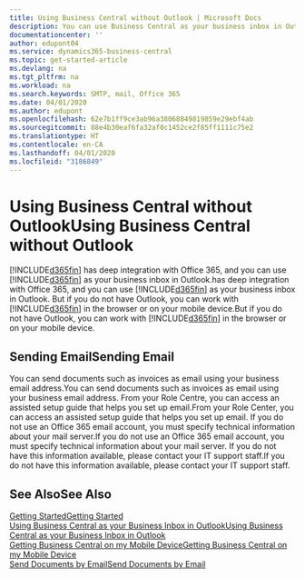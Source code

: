 ```yaml
---
title: Using Business Central without Outlook | Microsoft Docs
description: You can use Business Central as your business inbox in Outlook because it is integrated with Office 365, however, you can also work without Outlook in a browser or on your mobile device.
documentationcenter: ''
author: edupont04
ms.service: dynamics365-business-central
ms.topic: get-started-article
ms.devlang: na
ms.tgt_pltfrm: na
ms.workload: na
ms.search.keywords: SMTP, mail, Office 365
ms.date: 04/01/2020
ms.author: edupont
ms.openlocfilehash: 62e7b1ff9ce3ab96a38068849819859e29ebf4ab
ms.sourcegitcommit: 88e4b30eaf6fa32af0c1452ce2f85ff1111c75e2
ms.translationtype: HT
ms.contentlocale: en-CA
ms.lasthandoff: 04/01/2020
ms.locfileid: "3186849"
---
```

# <a name="using-business-central-without-outlook"></a><span data-ttu-id="3f5cb-103">Using Business Central without Outlook</span><span class="sxs-lookup"><span data-stu-id="3f5cb-103">Using Business Central without Outlook</span></span>
[!INCLUDE[d365fin](includes/d365fin_md.md)] <span data-ttu-id="3f5cb-104">has deep integration with Office 365, and you can use [!INCLUDE[d365fin](includes/d365fin_md.md)] as your business inbox in Outlook.</span><span class="sxs-lookup"><span data-stu-id="3f5cb-104">has deep integration with Office 365, and you can use [!INCLUDE[d365fin](includes/d365fin_md.md)] as your business inbox in Outlook.</span></span> <span data-ttu-id="3f5cb-105">But if you do not have Outlook, you can work with [!INCLUDE[d365fin](includes/d365fin_md.md)] in the browser or on your mobile device.</span><span class="sxs-lookup"><span data-stu-id="3f5cb-105">But if you do not have Outlook, you can work with [!INCLUDE[d365fin](includes/d365fin_md.md)] in the browser or on your mobile device.</span></span>  

## <a name="sending-email"></a><span data-ttu-id="3f5cb-106">Sending Email</span><span class="sxs-lookup"><span data-stu-id="3f5cb-106">Sending Email</span></span>
<span data-ttu-id="3f5cb-107">You can send documents such as invoices as email using your business email address.</span><span class="sxs-lookup"><span data-stu-id="3f5cb-107">You can send documents such as invoices as email using your business email address.</span></span> <span data-ttu-id="3f5cb-108">From your Role Centre, you can access an assisted setup guide that helps you set up email.</span><span class="sxs-lookup"><span data-stu-id="3f5cb-108">From your Role Center, you can access an assisted setup guide that helps you set up email.</span></span> <span data-ttu-id="3f5cb-109">If you do not use an Office 365 email account, you must specify technical information about your mail server.</span><span class="sxs-lookup"><span data-stu-id="3f5cb-109">If you do not use an Office 365 email account, you must specify technical information about your mail server.</span></span> <span data-ttu-id="3f5cb-110">If you do not have this information available, please contact your IT support staff.</span><span class="sxs-lookup"><span data-stu-id="3f5cb-110">If you do not have this information available, please contact your IT support staff.</span></span>  


## <a name="see-also"></a><span data-ttu-id="3f5cb-111">See Also</span><span class="sxs-lookup"><span data-stu-id="3f5cb-111">See Also</span></span>
[<span data-ttu-id="3f5cb-112">Getting Started</span><span class="sxs-lookup"><span data-stu-id="3f5cb-112">Getting Started</span></span>](product-get-started.md)  
[<span data-ttu-id="3f5cb-113">Using Business Central as your Business Inbox in Outlook</span><span class="sxs-lookup"><span data-stu-id="3f5cb-113">Using Business Central as your Business Inbox in Outlook</span></span>](admin-outlook.md)  
[<span data-ttu-id="3f5cb-114">Getting Business Central on my Mobile Device</span><span class="sxs-lookup"><span data-stu-id="3f5cb-114">Getting Business Central on my Mobile Device</span></span>](install-mobile-app.md)  
[<span data-ttu-id="3f5cb-115">Send Documents by Email</span><span class="sxs-lookup"><span data-stu-id="3f5cb-115">Send Documents by Email</span></span>](ui-how-send-documents-email.md)

